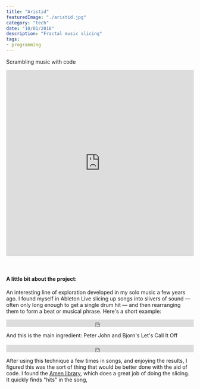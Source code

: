 ```yaml
---
title: "Aristid"
featuredImage: "./aristid.jpg"
category: "tech"
date: "10/01/2016"
description: "Fractal music slicing"
tags:
- programming
---
```


Scrambling music with code

<iframe width="100%" height="500" scrolling="no" frameborder="no" src="https://w.soundcloud.com/player/?url=https%3A//api.soundcloud.com/playlists/242000489&amp;color=%23ff5500&amp;auto_play=false&amp;hide_related=false&amp;show_comments=true&amp;show_user=true&amp;show_reposts=false"></iframe>
<br>
<br>
<br>
<h4> A little bit about the project:</h4>

<p>
  An interesting line of exploration developed in my solo music a few years ago. I found myself in Ableton Live slicing
  up songs into slivers of sound &mdash; often only long enough to get a single drum hit &mdash; and then rearranging
  them
  to form a beat or musical phrase. Here's a short example:
</p>

<iframe width="100%" height="20" scrolling="no" frameborder="no" allow="autoplay" src="https://w.soundcloud.com/player/?url=https%3A//api.soundcloud.com/tracks/37168086&color=%23ff5500&inverse=false&auto_play=false&show_user=true">
</iframe>
<p>
  And this is the main ingredient: Peter John and Bjorn's Let's Call It Off<br><br>
  <iframe width="100%" height="20" scrolling="no" frameborder="no" allow="autoplay" src="https://w.soundcloud.com/player/?url=https%3A//api.soundcloud.com/tracks/123022952&color=%23ff5500&inverse=false&auto_play=false&show_user=true"></iframe>
</p>
<p>
  After using this technique a few times in songs, and enjoying the results, I figured this was the sort of thing that
  would be better done with the aid of code.
  I found the <a href="https://github.com/algorithmic-music-exploration/amen">Amen library</a>, which does a great job
  of doing the slicing. It quickly finds "hits" in the song,
</p>